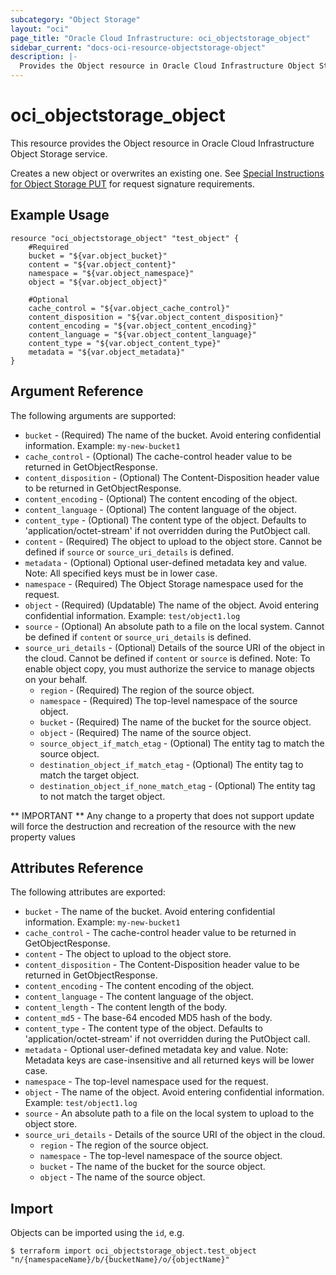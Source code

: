 ```yaml
---
subcategory: "Object Storage"
layout: "oci"
page_title: "Oracle Cloud Infrastructure: oci_objectstorage_object"
sidebar_current: "docs-oci-resource-objectstorage-object"
description: |-
  Provides the Object resource in Oracle Cloud Infrastructure Object Storage service
---
```


# oci_objectstorage_object
This resource provides the Object resource in Oracle Cloud Infrastructure Object Storage service.

Creates a new object or overwrites an existing one. See [Special Instructions for Object Storage
PUT](https://docs.cloud.oracle.com/iaas/Content/API/Concepts/signingrequests.htm#ObjectStoragePut) for request signature requirements.


## Example Usage

```hcl
resource "oci_objectstorage_object" "test_object" {
	#Required
	bucket = "${var.object_bucket}"
	content = "${var.object_content}"
	namespace = "${var.object_namespace}"
	object = "${var.object_object}"

	#Optional
	cache_control = "${var.object_cache_control}"
	content_disposition = "${var.object_content_disposition}"
	content_encoding = "${var.object_content_encoding}"
	content_language = "${var.object_content_language}"
	content_type = "${var.object_content_type}"
	metadata = "${var.object_metadata}"
}
```

## Argument Reference

The following arguments are supported:

* `bucket` - (Required) The name of the bucket. Avoid entering confidential information. Example: `my-new-bucket1` 
* `cache_control` - (Optional) The cache-control header value to be returned in GetObjectResponse.
* `content_disposition` - (Optional) The Content-Disposition header value to be returned in GetObjectResponse.
* `content_encoding` - (Optional) The content encoding of the object.
* `content_language` - (Optional) The content language of the object.
* `content_type` - (Optional) The content type of the object.  Defaults to 'application/octet-stream' if not overridden during the PutObject call.
* `content` - (Required) The object to upload to the object store. Cannot be defined if `source` or `source_uri_details` is defined.
* `metadata` - (Optional) Optional user-defined metadata key and value.
Note: All specified keys must be in lower case.
* `namespace` - (Required) The Object Storage namespace used for the request.
* `object` - (Required) (Updatable) The name of the object. Avoid entering confidential information. Example: `test/object1.log` 
* `source` - (Optional) An absolute path to a file on the local system. Cannot be defined if `content` or `source_uri_details` is defined.
* `source_uri_details` - (Optional) Details of the source URI of the object in the cloud. Cannot be defined if `content` or `source` is defined. 
Note: To enable object copy, you must authorize the service to manage objects on your behalf.
    * `region` - (Required) The region of the source object.
    * `namespace` - (Required) The top-level namespace of the source object.
    * `bucket` - (Required) The name of the bucket for the source object.
    * `object` - (Required) The name of the source object.
    * `source_object_if_match_etag` - (Optional) The entity tag to match the source object.
    * `destination_object_if_match_etag` - (Optional) The entity tag to match the target object.
    * `destination_object_if_none_match_etag` - (Optional) The entity tag to not match the target object.


** IMPORTANT **
Any change to a property that does not support update will force the destruction and recreation of the resource with the new property values

## Attributes Reference

The following attributes are exported:

* `bucket` - The name of the bucket. Avoid entering confidential information. Example: `my-new-bucket1`
* `cache_control` - The cache-control header value to be returned in GetObjectResponse. 
* `content` - The object to upload to the object store.
* `content_disposition` - The Content-Disposition header value to be returned in GetObjectResponse.
* `content_encoding` - The content encoding of the object.
* `content_language` - The content language of the object.
* `content_length` - The content length of the body.
* `content_md5` - The base-64 encoded MD5 hash of the body.
* `content_type` - The content type of the object.  Defaults to 'application/octet-stream' if not overridden during the PutObject call.
* `metadata` - Optional user-defined metadata key and value.
Note: Metadata keys are case-insensitive and all returned keys will be lower case.
* `namespace` - The top-level namespace used for the request.
* `object` - The name of the object. Avoid entering confidential information. Example: `test/object1.log` 
* `source` - An absolute path to a file on the local system to upload to the object store.
* `source_uri_details` - Details of the source URI of the object in the cloud. 
    * `region` - The region of the source object.
    * `namespace` - The top-level namespace of the source object.
    * `bucket` - The name of the bucket for the source object.
    * `object` - The name of the source object.

## Import

Objects can be imported using the `id`, e.g.

```
$ terraform import oci_objectstorage_object.test_object "n/{namespaceName}/b/{bucketName}/o/{objectName}" 
```


